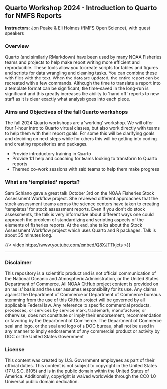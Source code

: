 
## Quarto Workshop 2024 - Introduction to Quarto for NMFS Reports

**Instructors**: Jon Peake & Eli Holmes (NMFS Open Science), with quest speakers

### Overview

Quarto (and similarly RMarkdown) have been used by many NOAA Fisheries teams and projects to help make report writing more efficient and reproducible. These tools allow you to create scripts for tables and figures and scripts for data wrangling and cleaning tasks. You can combine these with files with the text. When the data are updated, the entire report can be recreated with a few commands. Although the time to translate a report into a template format can be significant, the time-saved in the long-run is significant and this greatly increases the ability to 'hand off' reports to new staff as it is clear exactly what analysis goes into each piece.

### Aims and Objectives of the fall Quarto workshops

The fall 2024 Quarto workshops are a 'working' workshop. We will offer four 1-hour intro to Quarto virtual classes, but also work directly with teams to help them with their report goals. For some this will be clarifying goals and deciding on next steps while for others this will be getting into coding and creating repositories and packages.

* Provide introductory training in Quarto
* Provide 1:1 help and coaching for teams looking to transform to Quarto reports
* Themed co-work sessions with said teams to help them make progress

### What are 'templated' reports?

Sam Schiano gave a great talk October 3rd on the NOAA Fisheries Stock Assessment Workflow project. She reviewed different approaches that the stock assessment teams across the science centers have taken to creating 'templates' for stock assessment reports. Even if you don't do stock assessments, the talk is very informative about different ways one could approach the problem of standardizing and scripting aspects of the elements of fisheries reports. At the end, she talks about the Stock Assessment Workflow project which uses Quarto and R packages.  Talk is about 35 minutes long. 

{{< video https://www.youtube.com/embed/Q8XJTTkjcts >}}

<hr>

### Disclaimer

This repository is a scientific product and is not official communication of the National Oceanic and Atmospheric Administration, or the United States Department of Commerce. All NOAA GitHub project content is provided on an ‘as is’ basis and the user assumes responsibility for its use. Any claims against the Department of Commerce or Department of Commerce bureaus stemming from the use of this GitHub project will be governed by all applicable Federal law. Any reference to specific commercial products, processes, or services by service mark, trademark, manufacturer, or otherwise, does not constitute or imply their endorsement, recommendation or favoring by the Department of Commerce. The Department of Commerce seal and logo, or the seal and logo of a DOC bureau, shall not be used in any manner to imply endorsement of any commercial product or activity by DOC or the United States Government.

### License

This content was created by U.S. Government employees as part of their official duties. This content is not subject to copyright in the United States (17 U.S.C. §105) and is in the public domain within the United States of America. Additionally, copyright is waived worldwide through the CC0 1.0 Universal public domain dedication.


